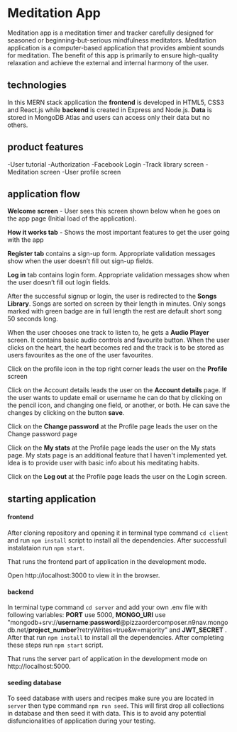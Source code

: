 # Meditation App
 Meditation app is a meditation timer and tracker carefully designed for seasoned or beginning-but-serious mindfulness meditators. Meditation application is a computer-based application that provides ambient sounds for meditation. The benefit of this app is primarily to ensure high-quality relaxation and achieve the external and internal harmony of the user.

## technologies
In this MERN stack application the **frontend** is developed in HTML5, CSS3 and React.js while **backend** is created in Express and Node.js. 
**Data** is stored in MongoDB Atlas and users can access only their data but no others.

## product features
-User tutorial
-Authorization
-Facebook Login
-Track library screen
-Meditation screen
-User profile screen

## application flow

**Welcome screen** - User sees this screen shown below when he goes on the app page (Initial load of the application).

**How it works tab** - Shows the most important features to get the user going with the app

**Register tab** contains a sign-up form. Appropriate validation messages show when the user doesn’t fill out sign-up fields.

**Log in** tab contains login form. Appropriate validation messages show when the user doesn’t fill out login fields.

After the successful signup or login, the user is redirected to the **Songs Library**. Songs are sorted on screen by their length in minutes. Only songs marked with green badge are in full length the rest are default short song 50 seconds long. 

When the user chooses one track to listen to, he gets a **Audio Player** screen. It contains basic audio controls and favourite button. When the user clicks on the heart, the heart becomes red and the track is to be stored as users favourites as the one of the user favourites.

Click on the profile icon in the top right corner leads the user on the **Profile** screen

Click on the Account details leads the user on the **Account details** page. If the user wants to update email or username he can do that by clicking on the pencil icon, and changing one field, or another, or both. He can save the changes by clicking on the button **save**.

Click on the **Change password** at the Profile page leads the user on the Change password page

Click on the **My stats** at the Profile page leads the user on the My stats page. My stats page is an additional feature that I haven't implemented yet. Idea is to provide user with basic info about his meditating habits.

Click on the **Log out** at the Profile page leads the user on the Login screen.

## starting application

#### frontend

After cloning repository and opening it in terminal type command `cd client` and run `npm install` script to install all the dependencies. After successfull instalataion run `npm start`. 

That runs the frontend part of application in the development mode.

Open http://localhost:3000 to view it in the browser.

#### backend

In terminal type command `cd server` and add your own .env file with following variables: **PORT** use 5000,  **MONGO_URI** use "mongodb+srv://**username**:**password**@pizzaordercomposer.n9nav.mongodb.net/**project_number**?retryWrites=true&w=majority" and **JWT_SECRET** . After that run `npm install` to install all the dependencies. After completing these steps run `npm start` script. 

That runs the server part of application in the development mode on http://localhost:5000.


#### seeding database

To seed database with users and recipes make sure you are located in `server` then type command `npm run seed`. This will first drop all collections in database and then seed it with data. This is to avoid any potential disfuncionalities of application during your testing. 
